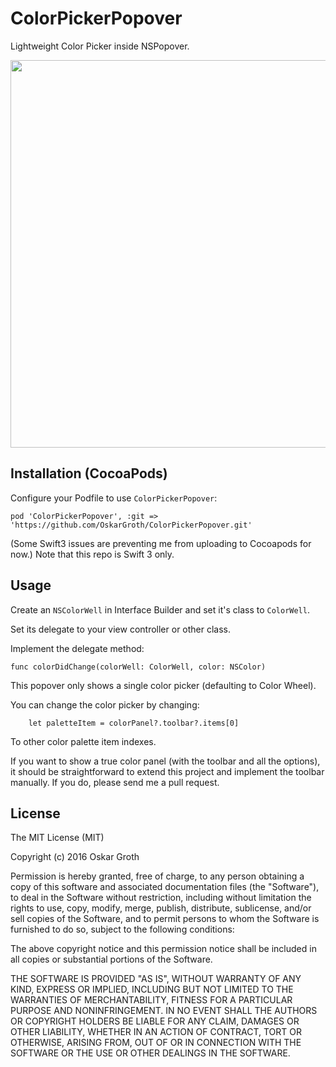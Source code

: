 ColorPickerPopover
==================

Lightweight Color Picker inside NSPopover.

<img src="https://s3.amazonaws.com/cindori/images/colorpicker.png" width="620">

## Installation (CocoaPods)
Configure your Podfile to use `ColorPickerPopover`:

```pod 'ColorPickerPopover', :git => 'https://github.com/OskarGroth/ColorPickerPopover.git'```

(Some Swift3 issues are preventing me from uploading to Cocoapods for now.)
Note that this repo is Swift 3 only.

## Usage

Create an `NSColorWell` in Interface Builder and set it's class to `ColorWell`.

Set its delegate to your view controller or other class.

Implement the delegate method:

    func colorDidChange(colorWell: ColorWell, color: NSColor)
    
This popover only shows a single color picker (defaulting to Color Wheel).

You can change the color picker by changing:

        let paletteItem = colorPanel?.toolbar?.items[0]
        
To other color palette item indexes.

If you want to show a true color panel (with the toolbar and all the options), it should be straightforward to extend this project and implement the toolbar manually. If you do, please send me a pull request.

## License
The MIT License (MIT)

Copyright (c) 2016 Oskar Groth

Permission is hereby granted, free of charge, to any person obtaining a copy of
this software and associated documentation files (the "Software"), to deal in
the Software without restriction, including without limitation the rights to
use, copy, modify, merge, publish, distribute, sublicense, and/or sell copies of
the Software, and to permit persons to whom the Software is furnished to do so,
subject to the following conditions:

The above copyright notice and this permission notice shall be included in all
copies or substantial portions of the Software.

THE SOFTWARE IS PROVIDED "AS IS", WITHOUT WARRANTY OF ANY KIND, EXPRESS OR
IMPLIED, INCLUDING BUT NOT LIMITED TO THE WARRANTIES OF MERCHANTABILITY, FITNESS
FOR A PARTICULAR PURPOSE AND NONINFRINGEMENT. IN NO EVENT SHALL THE AUTHORS OR
COPYRIGHT HOLDERS BE LIABLE FOR ANY CLAIM, DAMAGES OR OTHER LIABILITY, WHETHER
IN AN ACTION OF CONTRACT, TORT OR OTHERWISE, ARISING FROM, OUT OF OR IN
CONNECTION WITH THE SOFTWARE OR THE USE OR OTHER DEALINGS IN THE SOFTWARE.
